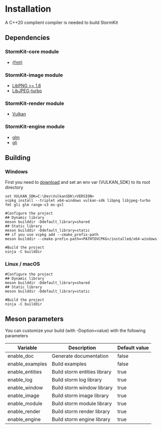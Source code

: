 # Installation

A C++20 complient compiler is needed to build StormKit

## Dependencies
### StormKit-core module
- [{fmt}](https://fmt.dev/latest/index.html)

### StormKit-image module
- [LibPNG >= 1.6](http://www.libpng.org/pub/png/libpng.html)
- [LibJPEG-turbo](https://www.libjpeg-turbo.org)

### StormKit-render module
- [Vulkan](https://vulkan.lunarg.com)

### StormKit-engine module
- [glm](https://github.com/g-truc/glm)
- [gli](https://github.com/g-truc/gli)

## Building
### Windows
First you need to [download](https://vulkan.lunarg.com/sdk/home#sdk/downloadConfirm/latest/windows/vulkan-sdk.exe) and set an env var (VULKAN_SDK) to its root directory
```
set VULKAN_SDK=C:\Dev\VulkanSDK\<VERSION>
vcpkg install --triplet x64-windows vulkan-sdk libpng libjpeg-turbo fmt gli glm range-v3 ms-gsl

#Configure the project
## Dynamic library
meson builddir -Ddefault_library=shared
## Static library
meson builddir -Ddefault_library=static
## if you use vcpkg add --cmake_prefix-path
meson builddir --cmake-prefix-path=<PATHTOVCPKG>/installed/x64-windows

#Build the project
ninja -C builddir
```

### Linux / macOS
```
#Configure the project
## Dynamic library
meson builddir -Ddefault_library=shared
## Static library
meson builddir -Ddefault_library=static

#Build the project
ninja -C builddir
``` 

## Meson parameters
You can customize your build (with -Doption=value) with the following parameters 

|       Variable        |         Description          |                                   Default value                                       |
|-----------------------|------------------------------|---------------------------------------------------------------------------------------|
| enable_doc            | Generate documentation       | false                                                                                 |
| enable_examples       | Build examples               | false                                                                                 |
| enable_entities       | Build storm entities library | true                                                                                  |
| enable_log            | Build storm log library      | true                                                                                  |
| enable_window         | Build storm window library   | true                                                                                  |
| enable_image          | Build storm image library    | true                                                                                  |
| enable_module         | Build storm module library   | true                                                                                  |
| enable_render         | Build storm render library   | true                                                                                  |
| enable_engine       | Build storm engine library | true                                                                                  |